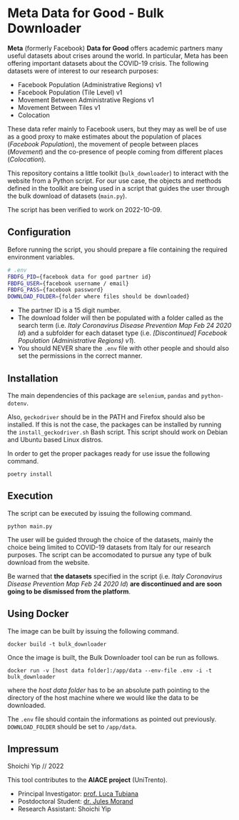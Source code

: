 # Meta Data for Good - Bulk Downloader

**Meta** (formerly Facebook) **Data for Good** offers academic partners many
useful datasets about crises around the world. In particular, Meta has been
offering important datasets about the COVID-19 crisis. The following datasets
were of interest to our research purposes:

- Facebook Population (Administrative Regions) v1
- Facebook Population (Tile Level) v1
- Movement Between Administrative Regions v1
- Movement Between Tiles v1
- Colocation

These data refer mainly to Facebook users, but they may as well be of use as a
good proxy to make estimates about the population of places (*Facebook Population*),
the movement of people between places (*Movement*) and the co-presence of people
coming from different places (*Colocation*).

This repository contains a little toolkit (`bulk_downloader`) to interact with
the website from a Python script. For our use case, the objects and methods
defined in the toolkit are being used in a script that guides the user through
the bulk download of datasets (`main.py`).

The script has been verified to work on 2022-10-09.

## Configuration

Before running the script, you should prepare a file containing the required
environment variables.

```bash
# .env
FBDFG_PID={facebook data for good partner id}
FBDFG_USER={facebook username / email}
FBDFG_PASS={facebook password}
DOWNLOAD_FOLDER={folder where files should be downloaded}
```

- The partner ID is a 15 digit number.
- The download folder will then be populated with a folder called as the search
term (i.e. *Italy Coronavirus Disease Prevention Map Feb 24 2020 Id*) and a
subfolder for each dataset type (i.e. *[Discontinued] Facebook Population
(Administrative Regions) v1*).
- You should NEVER share the `.env` file with other people and should also set
the permissions in the correct manner.

## Installation

The main dependencies of this package are `selenium`, `pandas` and `python-dotenv`.

Also, `geckodriver` should be in the PATH and Firefox should also be installed.
If this is not the case, the packages can be installed by running the
`install_geckodriver.sh` Bash script. This script should work on Debian and
Ubuntu based Linux distros.

In order to get the proper packages ready for use issue the following command.

```console
poetry install
```

## Execution

The script can be executed by issuing the following command.

```console
python main.py
```

The user will be guided through the choice of the datasets, mainly the choice
being limited to COVID-19 datasets from Italy for our research purposes. The
script can be accomodated to pursue any type of bulk download from the website.

Be warned that **the datasets** specified in the script (i.e. *Italy Coronavirus
Disease Prevention Map Feb 24 2020 Id*) **are discontinued and are soon going to be
dismissed from the platform**.

## Using Docker

The image can be built by issuing the following command.

```console
docker build -t bulk_downloader
```

Once the image is built, the Bulk Downloader tool can be run as follows.

```console
docker run -v [host data folder]:/app/data --env-file .env -i -t bulk_downloader
```

where the *host data folder* has to be an absolute path pointing to the directory
of the host machine where we would like the data to be downloaded.

The `.env` file should contain the informations as pointed out previously.
`DOWNLOAD_FOLDER` should be set to `/app/data`.

## Impressum

Shoichi Yip // 2022

This tool contributes to the **AIACE project** (UniTrento).

- Principal Investigator: [prof. Luca Tubiana](https://sbp.physics.unitn.it/luca-tubiana/)
- Postdoctoral Student: [dr. Jules Morand](https://sbp.physics.unitn.it/jules-morand/)
- Research Assistant: Shoichi Yip